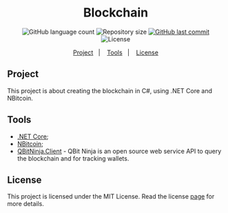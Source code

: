 <h1 align="center">
    Blockchain
</h1>

<p align="center">
  <img alt="GitHub language count" src="https://img.shields.io/github/languages/count/JV-Amorim/Blockchain">

  <img alt="Repository size" src="https://img.shields.io/github/repo-size/JV-Amorim/Blockchain">
  
  <a href="https://github.com/JV-Amorim/Blockchain/commits/master">
    <img alt="GitHub last commit" src="https://img.shields.io/github/last-commit/JV-Amorim/Blockchain">
  </a>

  <img alt="License" src="https://img.shields.io/badge/license-MIT-brightgreen">
</p>

<p align="center">
  <a href="#project">Project</a>&nbsp;&nbsp;&nbsp;|&nbsp;&nbsp;&nbsp;
  <a href="#tools">Tools</a>&nbsp;&nbsp;&nbsp;|&nbsp;&nbsp;&nbsp;
  <a href="#license">License</a>
</p>

## Project

This project is about creating the blockchain in C#, using .NET Core and NBitcoin.

## Tools

- [.NET Core](https://docs.microsoft.com/en-us/dotnet/core/install/);
- [NBitcoin](https://github.com/MetacoSA/NBitcoin);
- [QBitNinja.Client](https://www.nuget.org/packages/QBitNinja.Client/) - QBit Ninja is an open source web service API to query the blockchain and for tracking wallets.

## License

This project is licensed under the MIT License. Read the license [page](https://opensource.org/licenses/MIT) for more details.